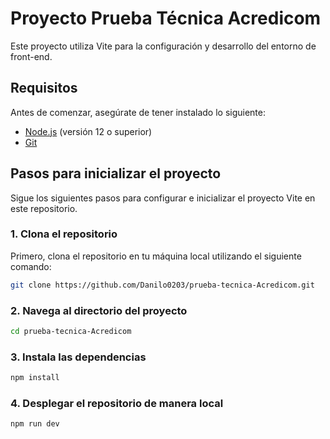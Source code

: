# Proyecto Prueba Técnica Acredicom

Este proyecto utiliza Vite para la configuración y desarrollo del entorno de front-end.

## Requisitos

Antes de comenzar, asegúrate de tener instalado lo siguiente:

- [Node.js](https://nodejs.org/) (versión 12 o superior)
- [Git](https://git-scm.com/)

## Pasos para inicializar el proyecto

Sigue los siguientes pasos para configurar e inicializar el proyecto Vite en este repositorio.

### 1. Clona el repositorio

Primero, clona el repositorio en tu máquina local utilizando el siguiente comando:

```bash
git clone https://github.com/Danilo0203/prueba-tecnica-Acredicom.git
```

### 2. Navega al directorio del proyecto

```bash
cd prueba-tecnica-Acredicom
```

### 3. Instala las dependencias

```bash
npm install
```

### 4. Desplegar el repositorio de manera local

```bash
npm run dev
```
